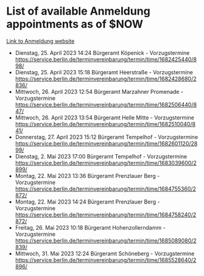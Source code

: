 # List of available Anmeldung appointments as of $NOW
[Link to Anmeldung website](https://service.berlin.de/terminvereinbarung/termin/tag.php?termin=1&anliegen[]=120686&dienstleisterlist=122210,122217,327316,122219,327312,122227,327314,122231,327346,122243,327348,122254,122252,329742,122260,329745,122262,329748,122271,327278,122273,327274,122277,327276,330436,122280,327294,122282,327290,122284,327292,122291,327270,122285,327266,122286,327264,122296,327268,150230,329760,122297,327286,122294,327284,122312,329763,122314,329775,122304,327330,122311,327334,122309,327332,317869,122281,327352,122279,329772,122283,122276,327324,122274,327326,122267,329766,122246,327318,122251,327320,122257,327322,122208,327298,122226,327300&herkunft=http%3A%2F%2Fservice.berlin.de%2Fdienstleistung%2F120686%2F)
- Dienstag, 25. April 2023 14:24 Bürgeramt Köpenick - Vorzugstermine https://service.berlin.de/terminvereinbarung/termin/time/1682425440/898/
- Dienstag, 25. April 2023 15:18 Bürgeramt Heerstraße - Vorzugstermine https://service.berlin.de/terminvereinbarung/termin/time/1682428680/2836/
- Mittwoch, 26. April 2023 12:54 Bürgeramt Marzahner Promenade - Vorzugstermine https://service.berlin.de/terminvereinbarung/termin/time/1682506440/847/
- Mittwoch, 26. April 2023 13:54 Bürgeramt Helle Mitte - Vorzugstermine https://service.berlin.de/terminvereinbarung/termin/time/1682510040/841/
- Donnerstag, 27. April 2023 15:12 Bürgeramt Tempelhof - Vorzugstermine https://service.berlin.de/terminvereinbarung/termin/time/1682601120/2899/
- Dienstag, 2. Mai 2023 17:00 Bürgeramt Tempelhof - Vorzugstermine https://service.berlin.de/terminvereinbarung/termin/time/1683039600/2899/
- Montag, 22. Mai 2023 13:36 Bürgeramt Prenzlauer Berg - Vorzugstermine https://service.berlin.de/terminvereinbarung/termin/time/1684755360/2872/
- Montag, 22. Mai 2023 14:24 Bürgeramt Prenzlauer Berg - Vorzugstermine https://service.berlin.de/terminvereinbarung/termin/time/1684758240/2872/
- Freitag, 26. Mai 2023 10:18 Bürgeramt Hohenzollerndamm - Vorzugstermine https://service.berlin.de/terminvereinbarung/termin/time/1685089080/2839/
- Mittwoch, 31. Mai 2023 12:24 Bürgeramt Schöneberg - Vorzugstermine https://service.berlin.de/terminvereinbarung/termin/time/1685528640/2896/
